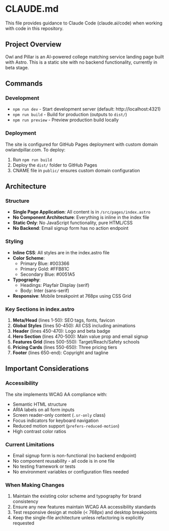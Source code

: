 # CLAUDE.md

This file provides guidance to Claude Code (claude.ai/code) when working with code in this repository.

## Project Overview

Owl and Pillar is an AI-powered college matching service landing page built with Astro. This is a static site with no backend functionality, currently in beta stage.

## Commands

### Development
- `npm run dev` - Start development server (default: http://localhost:4321)
- `npm run build` - Build for production (outputs to `dist/`)
- `npm run preview` - Preview production build locally

### Deployment
The site is configured for GitHub Pages deployment with custom domain owlandpillar.com. To deploy:
1. Run `npm run build`
2. Deploy the `dist/` folder to GitHub Pages
3. CNAME file in `public/` ensures custom domain configuration

## Architecture

### Structure
- **Single Page Application**: All content is in `/src/pages/index.astro`
- **No Component Architecture**: Everything is inline in the index file
- **Static Only**: No JavaScript functionality, pure HTML/CSS
- **No Backend**: Email signup form has no action endpoint

### Styling
- **Inline CSS**: All styles are in the index.astro file
- **Color Scheme**:
  - Primary Blue: #003366
  - Primary Gold: #FFB81C  
  - Secondary Blue: #0051A5
- **Typography**:
  - Headings: Playfair Display (serif)
  - Body: Inter (sans-serif)
- **Responsive**: Mobile breakpoint at 768px using CSS Grid

### Key Sections in index.astro
1. **Meta/Head** (lines 1-50): SEO tags, fonts, favicon
2. **Global Styles** (lines 50-450): All CSS including animations
3. **Header** (lines 450-470): Logo and beta badge
4. **Hero Section** (lines 470-500): Main value prop and email signup
5. **Features Grid** (lines 500-550): Target/Reach/Safety schools
6. **Pricing Cards** (lines 550-650): Three pricing tiers
7. **Footer** (lines 650-end): Copyright and tagline

## Important Considerations

### Accessibility
The site implements WCAG AA compliance with:
- Semantic HTML structure
- ARIA labels on all form inputs
- Screen reader-only content (`.sr-only` class)
- Focus indicators for keyboard navigation
- Reduced motion support (`prefers-reduced-motion`)
- High contrast color ratios

### Current Limitations
- Email signup form is non-functional (no backend endpoint)
- No component reusability - all code is in one file
- No testing framework or tests
- No environment variables or configuration files needed

### When Making Changes
1. Maintain the existing color scheme and typography for brand consistency
2. Ensure any new features maintain WCAG AA accessibility standards
3. Test responsive design at mobile (< 768px) and desktop breakpoints
4. Keep the single-file architecture unless refactoring is explicitly requested